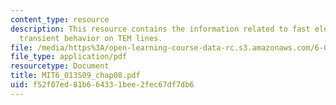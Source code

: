 ```yaml
---
content_type: resource
description: This resource contains the information related to fast electronics and
  transient behavior on TEM lines.
file: /media/https%3A/open-learning-course-data-rc.s3.amazonaws.com/6-013-electromagnetics-and-applications-spring-2009/f52f07ed81b664331bee2fec67df7db6_MIT6_013S09_chap08.pdf
file_type: application/pdf
resourcetype: Document
title: MIT6_013S09_chap08.pdf
uid: f52f07ed-81b6-6433-1bee-2fec67df7db6
---
```

